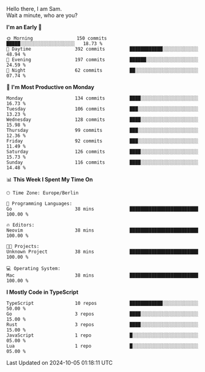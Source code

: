 Hello there, I am Sam.  
Wait a minute, who are you?
  
<!--START_SECTION:waka-->
**I'm an Early 🐤** 

```text
🌞 Morning                150 commits         █████░░░░░░░░░░░░░░░░░░░░   18.73 % 
🌆 Daytime                392 commits         ████████████░░░░░░░░░░░░░   48.94 % 
🌃 Evening                197 commits         ██████░░░░░░░░░░░░░░░░░░░   24.59 % 
🌙 Night                  62 commits          ██░░░░░░░░░░░░░░░░░░░░░░░   07.74 % 
```
📅 **I'm Most Productive on Monday** 

```text
Monday                   134 commits         ████░░░░░░░░░░░░░░░░░░░░░   16.73 % 
Tuesday                  106 commits         ███░░░░░░░░░░░░░░░░░░░░░░   13.23 % 
Wednesday                128 commits         ████░░░░░░░░░░░░░░░░░░░░░   15.98 % 
Thursday                 99 commits          ███░░░░░░░░░░░░░░░░░░░░░░   12.36 % 
Friday                   92 commits          ███░░░░░░░░░░░░░░░░░░░░░░   11.49 % 
Saturday                 126 commits         ████░░░░░░░░░░░░░░░░░░░░░   15.73 % 
Sunday                   116 commits         ████░░░░░░░░░░░░░░░░░░░░░   14.48 % 
```


📊 **This Week I Spent My Time On** 

```text
🕑︎ Time Zone: Europe/Berlin

💬 Programming Languages: 
Go                       38 mins             █████████████████████████   100.00 % 

🔥 Editors: 
Neovim                   38 mins             █████████████████████████   100.00 % 

🐱‍💻 Projects: 
Unknown Project          38 mins             █████████████████████████   100.00 % 

💻 Operating System: 
Mac                      38 mins             █████████████████████████   100.00 % 
```

**I Mostly Code in TypeScript** 

```text
TypeScript               10 repos            ████████████░░░░░░░░░░░░░   50.00 % 
Go                       3 repos             ████░░░░░░░░░░░░░░░░░░░░░   15.00 % 
Rust                     3 repos             ████░░░░░░░░░░░░░░░░░░░░░   15.00 % 
JavaScript               1 repo              █░░░░░░░░░░░░░░░░░░░░░░░░   05.00 % 
Lua                      1 repo              █░░░░░░░░░░░░░░░░░░░░░░░░   05.00 % 
```




 Last Updated on 2024-10-05 01:18:11 UTC
<!--END_SECTION:waka-->
